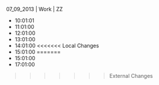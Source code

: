 07_09_2013 | Work | ZZ 
* 10:01:01
* 11:01:00
* 12:01:00
* 13:01:00
* 14:01:00
<<<<<<< Local Changes
* 15:01:00
=======
* 15:01:00
* 17:01:00
>>>>>>> External Changes
